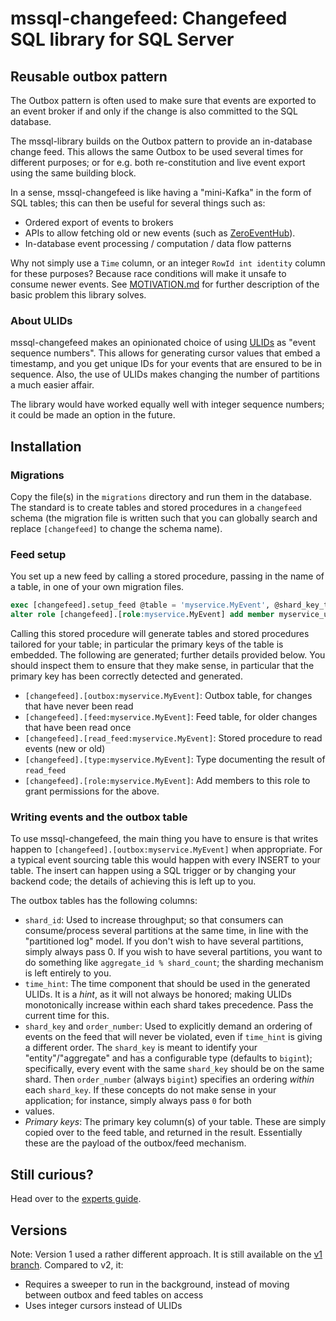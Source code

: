 # mssql-changefeed: Changefeed SQL library for SQL Server

## Reusable outbox pattern

The Outbox pattern is often used to make sure that events are exported
to an event broker if and only if the change is also committed to the SQL database.

The mssql-library builds on the Outbox pattern to provide an in-database
change feed. This allows the same Outbox to be used several times for different
purposes; or for e.g. both re-constitution and live event export using
the same building block.

In a sense, mssql-changefeed is like having a "mini-Kafka" in the form
of SQL tables;  this can then be useful for several things such as:
* Ordered export of events to brokers
* APIs to allow fetching old or new events (such as [ZeroEventHub](https://github.com/vippsas/zeroeventhub)).
* In-database event processing / computation / data flow patterns

Why not simply use a `Time` column, or an integer `RowId int identity`
column for these purposes? Because race conditions will make it unsafe
to consume newer events. See [MOTIVATION.md](MOTIVATION.md) for further description
of the basic problem this library solves.

### About ULIDs

mssql-changefeed makes an opinionated choice of using [ULIDs](https://github.com/ulid/spec)
as "event sequence numbers". This allows for generating cursor values
that embed a timestamp, and you get unique IDs for your events that are ensured
to be in sequence. Also, the use of ULIDs makes changing the number of partitions
a much easier affair.

The library would have worked equally well with integer sequence numbers;
it could be made an option in the future.

## Installation

### Migrations
Copy the file(s) in the `migrations` directory and run them in the database.
The standard is to create tables and stored procedures in a `changefeed`
schema (the migration file is written such that you can globally search and replace
`[changefeed]` to change the schema name).

### Feed setup

You set up a new feed by calling a stored procedure,
passing in the name of a table, in one of your own
migration files.
```sql
exec [changefeed].setup_feed @table = 'myservice.MyEvent', @shard_key_type = 'uniqueidentifier';
alter role [changefeed].[role:myservice.MyEvent] add member myservice_user;    
```
Calling this stored procedure will generate tables
and stored procedures tailored for your table; in particular
the primary keys of the table is embedded. The following
are generated; further details provided below.
You should inspect them to ensure that they make sense,
in particular that the primary key has been correctly
detected and generated.

* `[changefeed].[outbox:myservice.MyEvent]`: Outbox table, for changes
  that have never been read
* `[changefeed].[feed:myservice.MyEvent]`: Feed table, for older changes
  that have been read once
* `[changefeed].[read_feed:myservice.MyEvent]`: Stored procedure to read
  events (new or old)
* `[changefeed].[type:myservice.MyEvent]`: Type documenting the result of `read_feed`
* `[changefeed].[role:myservice.MyEvent]`: Add members to this role to grant
  permissions for the above.

### Writing events and the outbox table

To use mssql-changefeed, the main thing you have to ensure is that
writes happen to `[changefeed].[outbox:myservice.MyEvent]` when appropriate.
For a typical event sourcing table this would happen with every INSERT
to your table. The insert can happen using a SQL trigger or by changing your
backend code; the details of achieving this is left up to you.

The outbox tables has the following columns:

* `shard_id`: Used to increase throughput; so that consumers can consume/process
  several partitions at the same time, in line with the "partitioned log"
  model. If you don't wish to have several partitions, simply always pass 0.
  If you wish to have several partitions, you want to do something like
  `aggregate_id % shard_count`; the sharding mechanism is left entirely to you.
* `time_hint`: The time component that should be used in the generated ULIDs.
  It is a *hint*, as it will not always be honored; making ULIDs monotonically
  increase within each shard takes precedence. Pass the current time
  for this.
* `shard_key` and `order_number`: Used to explicitly demand an ordering of
  events on the feed that will never be violated, even if `time_hint`
  is giving a different order. The `shard_key` is meant to identify
  your "entity"/"aggregate" and has a configurable type (defaults
  to `bigint`); specifically, every event with the same `shard_key`
  should be on the same shard. Then `order_number` (always `bigint`) specifies
  an ordering *within* each `shard_key`. If these concepts do not make
  sense in your application; for instance, simply always pass `0` for both
* values.
* *Primary keys*: The primary key column(s) of your table. These are simply
  copied over to the feed table, and returned in the result. Essentially
  these are the payload of the outbox/feed mechanism.




## Still curious?

Head over to the [experts guide](EXPERTS-GUIDE.md).

## Versions
Note: Version 1 used a rather different approach. It is
still available on the [v1 branch](TODO). Compared to v2, it:

* Requires a sweeper to run in the background, instead of moving
  between outbox and feed tables on access
* Uses integer cursors instead of ULIDs

